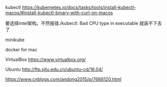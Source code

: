 kubectl https://kubernetes.io/docs/tasks/tools/install-kubectl-macos/#install-kubectl-binary-with-curl-on-macos

要选择intel架构。不然报错./kubectl: Bad CPU type in executable 就装不下去了

minikube

docker for mac





VirtualBox https://www.virtualbox.org/

Ubuntu http://ftp.sjtu.edu.cn/ubuntu-cd/16.04/

https://www.cnblogs.com/andong2015/p/7688120.html